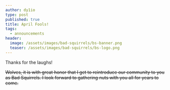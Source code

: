 ```yaml
---
author: dy1io
type: post
published: true
title: April Fools!
tags:
  - announcements
header:
  image: /assets/images/bad-squirrels/bs-banner.png
  teaser: /assets/images/bad-squirrels/bs-logo.png
---
```


Thanks for the laughs!

<s>Wolves, it is with great honor that I get to reintroduce our community to you
as Bad Squirrels. I look forward to gathering nuts with you all for years to come.</s>
